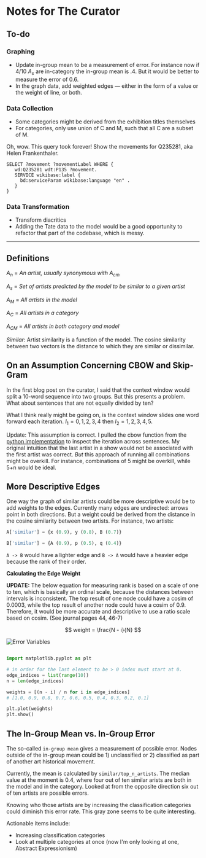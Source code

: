 # Notes for The Curator

## To-do

### Graphing 

- Update in-group mean to be a measurement of error. For instance now if 4/10 $A_s$ are in-category the in-group mean is .4. But it would be better to measure the error of 0.6.
- In the graph data, add weighted edges — either in the form of a value or the weight of line, or both. 

### Data Collection

- Some categories might be derived from the exhibition titles themselves
- For categories, only use union of C and M, such that all C are a subset of M.

Oh, wow. This query took forever! Show the movements for Q235281, aka Helen Frankenthaler.

```sparkl
SELECT ?movement ?movementLabel WHERE {
   wd:Q235281 wdt:P135 ?movement.
   SERVICE wikibase:label {
     bd:serviceParam wikibase:language "en" .
   }
}
```

### Data Transformation

- Transform diacritics
- Adding the Tate data to the model would be a good opportunity to refactor that part of the codebase, which is messy.

* * * 

## Definitions

$A_n$ = *An artist, usually synonymous with $A_{cm}$*

$A_s$ = *Set of artists predicted by the model to be similar to a given artist*

$A_M$ = *All artists in the model*

$A_C$ = *All artists in a category*

$A_{CM}$ = *All artists in both category and model*

*Similar*: Artist similarity is a function of the model. The cosine similarity between two vectors is the distance to which they are similar or dissimilar. 

## On an Assumption Concerning CBOW and Skip-Gram

In the first blog post on the curator, I said that the context window would split a 10-word sequence into two groups. But this presents a problem. What about sentences that are not equally divided by ten? 

What I think really might be going on, is the context window slides one word forward each iteration. $I_1 = {0,1,2,3,4}$ then $I_2 = {1,2,3,4,5}$.

Update: This assumption is correct. I pulled the cbow function from the [python implementation](./notebooks/word2vec-cbow.ipynb) to inspect the iteration across sentences. My original intuition that the last artist in a show would not be associated with the first artist was correct. *But* this approach of running all combinations might be overkill. For instance, combinations of 5 might be overkill, while 5+n would be ideal.

## More Descriptive Edges 

One way the graph of similar artists could be more descriptive would be to add weights to the edges. Currently many edges are undirected: arrows point in both directions. But a weight could be derived from the distance in the cosine similarity between two artists. For instance, two artists: 

```python
A['similar'] = {x (0.9), y (0.8), B (0.7)} 

B['similar'] = {A (0.9), p (0.5), q (0.4)}
```

`A -> B` would have a lighter edge and `B -> A` would have a heavier edge because the rank of their order.

**Calculating the Edge Weight**

**UPDATE:** The below equation for measuring rank is based on a scale of one to ten, which is basically an ordinal scale, because the distances between intervals is inconsistent. The top result of one node could have a cosim of 0.0003, while the top result of another node could have a cosim of 0.9. Therefore, it would be more accurate and descriptive to use a ratio scale based on cosim. (See journal pages 44, 46-7)

$$ weight = \frac{N - i}{N} $$

![Error Variables](2020-06-30-error-variables.png)

```python

import matplotlib.pyplot as plt

# in order for the last element to be > 0 index must start at 0.
edge_indices = list(range(10))
n = len(edge_indices)

weights = [(n - i) / n for i in edge_indices]
# [1.0, 0.9, 0.8, 0.7, 0.6, 0.5, 0.4, 0.3, 0.2, 0.1]

plt.plot(weights)
plt.show()

```

## The In-Group Mean vs. In-Group Error

The so-called `in-group mean` gives a measurement of possible error. Nodes outside of the in-group mean could be 1) unclassified or 2) classified as part of another art historical movement. 

Currently, the mean is calculated by `similar/top_n_artists`. The median value at the moment is 0.4, where four out of ten similar arists are both in the model and in the category. Looked at from the opposite direction six out of ten artists are possible errors.

Knowing who those artists are by increasing the classification categories could diminish this error rate. This gray zone seems to be quite interesting. 

Actionable items include:
 
- Increasing classification categories 
- Look at multiple categories at once (now I'm only looking at one, Abstract Expressionism)